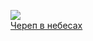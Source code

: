![](/books/romance_sf/Ник%20Перумов/Череп%20в%20небесах.jpg)  
[Череп в небесах](/books/romance_sf/Ник%20Перумов/Череп%20в%20небесах)